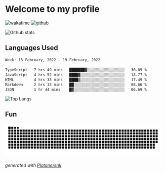 # Welcome to my profile

[![wakatime](https://wakatime.com/badge/user/82c377cd-a54c-404c-b7df-177b313ca539.svg)](https://wakatime.com/@82c377cd-a54c-404c-b7df-177b313ca539)
[![github](https://img.shields.io/github/followers/xinthose?logo=github&style=plastic)](https://github.com/alanhamlett?tab=followers)

![Github stats](https://github-readme-stats.vercel.app/api?username=xinthose&show_icons=true&theme=radical&count_private=true)

## Languages Used

<!--START_SECTION:waka-->
```text
Week: 13 February, 2022 - 19 February, 2022

TypeScript   7 hrs 49 mins   ███████▓░░░░░░░░░░░░░░░░░   30.09 % 
JavaScript   4 hrs 52 mins   ████▓░░░░░░░░░░░░░░░░░░░░   18.77 % 
HTML         4 hrs 33 mins   ████▒░░░░░░░░░░░░░░░░░░░░   17.49 % 
Markdown     2 hrs 15 mins   ██░░░░░░░░░░░░░░░░░░░░░░░   08.66 % 
JSON         1 hr 44 mins    █▓░░░░░░░░░░░░░░░░░░░░░░░   06.69 % 
```
<!--END_SECTION:waka-->

![Top Langs](https://github-readme-stats.vercel.app/api/top-langs/?username=xinthose)

## Fun
![github contribution grid snake animation](https://raw.githubusercontent.com/xinthose/xinthose/output/github-contribution-grid-snake.svg)

_generated with [Platane/snk](https://github.com/Platane/snk)_
